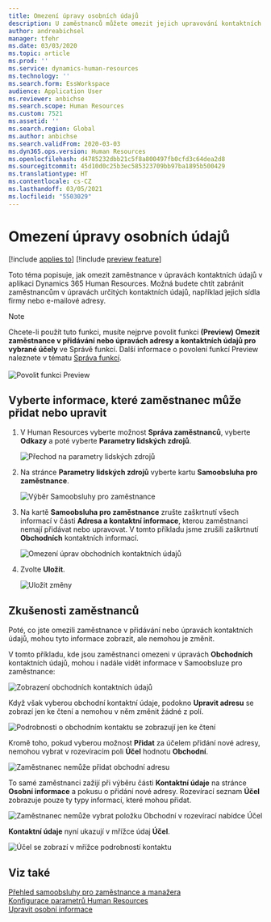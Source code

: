 ```yaml
---
title: Omezení úpravy osobních údajů
description: U zaměstnanců můžete omezit jejich upravování kontaktních údajů v aplikaci Dynamics 365 Human Resources.
author: andreabichsel
manager: tfehr
ms.date: 03/03/2020
ms.topic: article
ms.prod: ''
ms.service: dynamics-human-resources
ms.technology: ''
ms.search.form: EssWorkspace
audience: Application User
ms.reviewer: anbichse
ms.search.scope: Human Resources
ms.custom: 7521
ms.assetid: ''
ms.search.region: Global
ms.author: anbichse
ms.search.validFrom: 2020-03-03
ms.dyn365.ops.version: Human Resources
ms.openlocfilehash: d4785232dbb21c5f8a800497fb0cfd3c64dea2d8
ms.sourcegitcommit: 45d10d0c25b3ec585323709bb97ba1895b500429
ms.translationtype: HT
ms.contentlocale: cs-CZ
ms.lasthandoff: 03/05/2021
ms.locfileid: "5503029"
---
```

# <a name="restrict-editing-of-personal-information"></a>Omezení úpravy osobních údajů

[!include [applies to](../includes/applies-to-hr.md)]
[!include [preview feature](./includes/preview-feature.md)]

Toto téma popisuje, jak omezit zaměstnance v úpravách kontaktních údajů v aplikaci Dynamics 365 Human Resources. Možná budete chtít zabránit zaměstnancům v úpravách určitých kontaktních údajů, například jejich sídla firmy nebo e-mailové adresy.

> [!NOTE]
> Chcete-li použít tuto funkci, musíte nejprve povolit funkci **(Preview) Omezit zaměstnance v přidávání nebo úpravách adresy a kontaktních údajů pro vybrané účely** ve Správě funkcí. Další informace o povolení funkcí Preview naleznete v tématu [Správa funkcí](hr-admin-manage-features.md).<br><br>![Povolit funkci Preview](./media/hr-employee-self-service-restrict-enable.png)

## <a name="choose-the-information-an-employee-can-add-or-edit"></a>Vyberte informace, které zaměstnanec může přidat nebo upravit

1. V Human Resources vyberte možnost **Správa zaměstnanců**, vyberte **Odkazy** a poté vyberte **Parametry lidských zdrojů**.

   ![Přechod na parametry lidských zdrojů](./media/hr-employee-self-service-human-resources-parameters.png)

2. Na stránce **Parametry lidských zdrojů** vyberte kartu **Samoobsluha pro zaměstnance**.

   ![Výběr Samoobsluhy pro zaměstnance](./media/hr-employee-self-service-tab.png)

3. Na kartě **Samoobsluha pro zaměstnance** zrušte zaškrtnutí všech informací v části **Adresa a kontaktní informace**, kterou zaměstnanci nemají přidávat nebo upravovat. V tomto příkladu jsme zrušili zaškrtnutí **Obchodních** kontaktních informací.

   ![Omezení úprav obchodních kontaktních údajů](./media/hr-employee-self-service-restrict-business.png)

4. Zvolte **Uložit**.

   ![Uložit změny](./media/hr-employee-self-service-restrict-save.png)

## <a name="employee-experience"></a>Zkušenosti zaměstnanců

Poté, co jste omezili zaměstnance v přidávání nebo úpravách kontaktních údajů, mohou tyto informace zobrazit, ale nemohou je změnit.

V tomto příkladu, kde jsou zaměstnanci omezeni v úpravách **Obchodních** kontaktních údajů, mohou i nadále vidět informace v Samoobsluze pro zaměstnance:

![Zobrazení obchodních kontaktních údajů](./media/hr-employee-self-service-restrict-view.png)

Když však vyberou obchodní kontaktní údaje, podokno **Upravit adresu** se zobrazí jen ke čtení a nemohou v něm změnit žádné z polí.

![Podrobnosti o obchodním kontaktu se zobrazují jen ke čtení](./media/hr-employee-self-service-restrict-read-only.png)

Kromě toho, pokud vyberou možnost **Přidat** za účelem přidání nové adresy, nemohou vybrat v rozevíracím poli **Účel** hodnotu **Obchodní**.

![Zaměstnanec nemůže přidat obchodní adresu](./media/hr-employee-self-service-restrict-add.png)

To samé zaměstnanci zažijí při výběru části **Kontaktní údaje** na stránce **Osobní informace** a pokusu o přidání nové adresy. Rozevírací seznam **Účel** zobrazuje pouze ty typy informací, které mohou přidat. 

![Zaměstnanec nemůže vybrat položku Obchodní v rozevírací nabídce Účel](./media/hr-employee-self-service-restrict-purpose.png)

**Kontaktní údaje** nyní ukazují v mřížce údaj **Účel**.

![Účel se zobrazí v mřížce podrobností kontaktu](./media/hr-employee-self-service-restrict-purpose-grid.png)

## <a name="see-also"></a>Viz také

[Přehled samoobsluhy pro zaměstnance a manažera](hr-employee-manager-self-service-overview.md)<br>
[Konfigurace parametrů Human Resources](hr-setup-parameters.md)<br>
[Upravit osobní informace](hr-employee-manager-self-service-edit-personal-information.md)